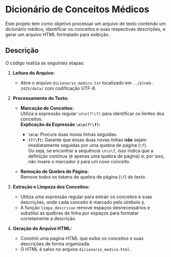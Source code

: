 # Dicionário de Conceitos Médicos

Este projeto tem como objetivo processar um arquivo de texto contendo um dicionário médico, identificar os conceitos e suas respectivas descrições, e gerar um arquivo HTML formatado para exibição.

## Descrição

O código realiza as seguintes etapas:

1. **Leitura do Arquivo:**
   - Abre o arquivo `dicionario_medico.txt` localizado em `../plneb-2425/data/` com codificação UTF-8.

2. **Processamento do Texto:**
   - **Marcação de Conceitos:**  
     Utiliza a expressão regular `\n\n(?!\f)` para identificar os limites dos conceitos.  
     **Explicação da Expressão `\n\n(?!\f)`:**  
     - **`\n\n`:** Procura duas novas linhas seguidas.  
     - **`(?!\f)`:** Garante que essas duas novas linhas **não** sejam imediatamente seguidas por uma quebra de página (`\f`).  
     Ou seja, se encontrar a sequência `\n\n\f`, isso indica que a definição continua (é apenas uma quebra de página) e, por isso, não insere o marcador `@` para um novo conceito.
     
   - **Remoção de Quebra de Página:**  
     Remove todos os tokens de quebra de página (`\f`) do texto.

3. **Extração e Limpeza dos Conceitos:**
   - Utiliza uma expressão regular para extrair os conceitos e suas descrições, onde cada conceito é marcado pelo símbolo `@`.
   - A função `limpa_descricao` remove espaços desnecessários e substitui as quebras de linha por espaços para formatar corretamente a descrição.

4. **Geração do Arquivo HTML:**
   - Constrói uma página HTML que exibe os conceitos e suas descrições de forma organizada.
   - O HTML é salvo no arquivo `dicionario_medico.html`.